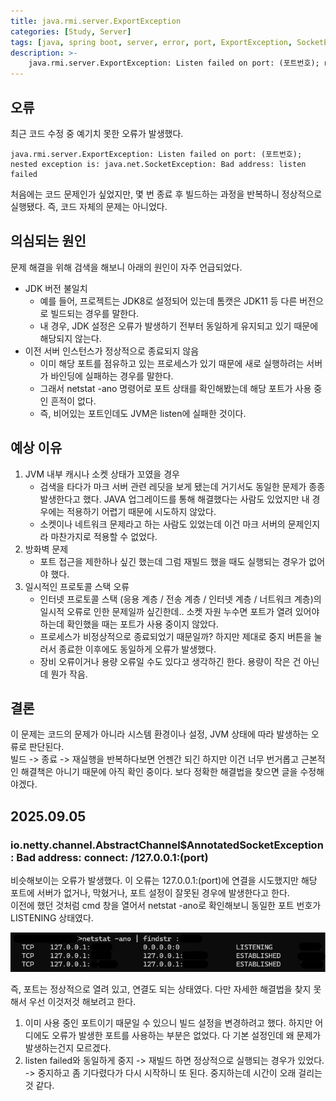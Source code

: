 ```yaml
---
title: java.rmi.server.ExportException
categories: [Study, Server]
tags: [java, spring boot, server, error, port, ExportException, SocketException]
description: >-
    java.rmi.server.ExportException: Listen failed on port: (포트번호); nested exception is: java.net.SocketException: Bad address: listen failed
---
```


## 오류

최근 코드 수정 중 예기치 못한 오류가 발생했다.

```text
java.rmi.server.ExportException: Listen failed on port: (포트번호); nested exception is: java.net.SocketException: Bad address: listen failed
```

처음에는 코드 문제인가 싶었지만, 몇 번 종료 후 빌드하는 과정을 반복하니 정상적으로 실행됐다. 즉, 코드 자체의 문제는 아니었다.


## 의심되는 원인

문제 해결을 위해 검색을 해보니 아래의 원인이 자주 언급되었다.

- JDK 버전 불일치
  - 예를 들어, 프로젝트는 JDK8로 설정되어 있는데 톰캣은 JDK11 등 다른 버전으로 빌드되는 경우를 말한다.
  - 내 경우, JDK 설정은 오류가 발생하기 전부터 동일하게 유지되고 있기 때문에 해당되지 않는다.
- 이전 서버 인스턴스가 정상적으로 종료되지 않음
  - 이미 해당 포트를 점유하고 있는 프로세스가 있기 때문에 새로 실행하려는 서버가 바인딩에 실패하는 경우를 말한다.
  - 그래서 netstat -ano 명령어로 포트 상태를 확인해봤는데 해당 포트가 사용 중인 흔적이 없다.
  - 즉, 비어있는 포트인데도 JVM은 listen에 실패한 것이다.


## 예상 이유

1. JVM 내부 캐시나 소켓 상태가 꼬였을 경우
    - 검색을 타다가 마크 서버 관련 레딧을 보게 됐는데 거기서도 동일한 문제가 종종 발생한다고 했다. JAVA 업그레이드를 통해 해결했다는 사람도 있었지만 내 경우에는 적용하기 어렵기 때문에 시도하지 않았다.
    - 소켓이나 네트워크 문제라고 하는 사람도 있었는데 이건 마크 서버의 문제인지라 마찬가지로 적용할 수 없었다.
2. 방화벽 문제
   - 포트 접근을 제한하나 싶긴 했는데 그럼 재빌드 했을 때도 실행되는 경우가 없어야 했다.
3. 일시적인 프로토콜 스택 오류
   - 인터넷 프로토콜 스택 (응용 계층 / 전송 계층 / 인터넷 계층 / 너트워크 계층)의 일시적 오류로 인한 문제일까 싶긴한데.. 소켓 자원 누수면 포트가 열려 있어야 하는데 확인했을 때는 포트가 사용 중이지 않았다.
   - 프로세스가 비정상적으로 종료되었기 때문일까? 하지만 제대로 중지 버튼을 눌러서 종료한 이후에도 동일하게 오류가 발생했다.
   - 장비 오류이거나 용량 오류일 수도 있다고 생각하긴 한다. 용량이 작은 건 아닌데 뭔가 작음.


## 결론

이 문제는 코드의 문제가 아니라 시스템 환경이나 설정, JVM 상태에 따라 발생하는 오류로 판단된다.<br/>
빌드 -> 종료 -> 재실행을 반복하다보면 언젠간 되긴 하지만 이건 너무 번거롭고 근본적인 해결책은 아니기 때문에 아직 확인 중이다. 보다 정확한 해결법을 찾으면 글을 수정해야겠다.


## 2025.09.05
### io.netty.channel.AbstractChannel$AnnotatedSocketException: Bad address: connect: /127.0.0.1:(port)

비슷해보이는 오류가 발생했다. 이 오류는 127.0.0.1:(port)에 연결을 시도했지만 해당 포트에 서버가 없거나, 막혔거나, 포트 설정이 잘못된 경우에 발생한다고 한다.<br/>
이전에 했던 것처럼 cmd 창을 열어서 netstat -ano로 확인해보니 동일한 포트 번호가 LISTENING 상태였다.

![netstat_result](/assets/img/post_img/blog_etc/tomcat.png)

즉, 포트는 정상적으로 열려 있고, 연결도 되는 상태였다. 다만 자세한 해결법을 찾지 못해서 우선 이것저것 해보려고 한다.<br/>

1. 이미 사용 중인 포트이기 때문일 수 있으니 빌드 설정을 변경하려고 했다. 하지만 어디에도 오류가 발생한 포트를 사용하는 부분은 없었다. 다 기본 설정인데 왜 문제가 발생하는건지 모르겠다.
2. listen failed와 동일하게 중지 -> 재빌드 하면 정상적으로 실행되는 경우가 있었다. -> 중지하고 좀 기다렸다가 다시 시작하니 또 된다. 중지하는데 시간이 오래 걸리는 것 같다.